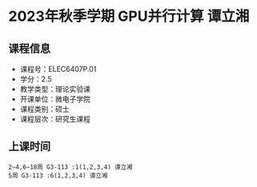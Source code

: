 # 2023年秋季学期 GPU并行计算 谭立湘






## 课程信息

- 课程号：ELEC6407P.01
- 学分：2.5
- 教学类型：理论实验课
- 开课单位：微电子学院
- 课程类别：硕士
- 课程层次：研究生课程

## 上课时间

```
2~4,6~18周 G3-113 :1(1,2,3,4) 谭立湘
5周 G3-113 :6(1,2,3,4) 谭立湘
```

